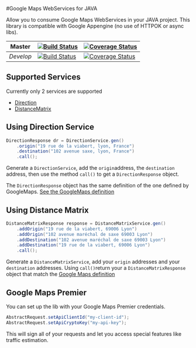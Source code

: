 #Google Maps WebServices for JAVA

Allow you to consume Google Maps WebServices in your JAVA project. This library is compatible with Google Appengine (no use of HTTPOK or async libs).


Master | [![Build Status](https://travis-ci.org/Thomas-T/jGmap.svg?branch=master)](https://travis-ci.org/Thomas-T/jGmap) | [![Coverage Status](https://coveralls.io/repos/github/Thomas-T/jGmap/badge.svg?branch=master)](https://coveralls.io/github/Thomas-T/jGmap?branch=master)
----|----|----
*Develop* | [![Build Status](https://travis-ci.org/Thomas-T/jGmap.svg?branch=master)](https://travis-ci.org/Thomas-T/jGmap) | [![Coverage Status](https://coveralls.io/repos/github/Thomas-T/jGmap/badge.svg?branch=develop)](https://coveralls.io/github/Thomas-T/jGmap?branch=develop)

## Supported Services
Currently only 2 services are supported

* [Direction](https://developers.google.com/maps/documentation/directions/?hl=en)
* [DistanceMatrix](https://developers.google.com/maps/documentation/distance-matrix/?hl=en)

## Using Direction Service
```java
DirectionResponse dr = DirectionService.gen()
	.origin("19 rue de la viabert, lyon, France")
	.destination("102 avenue saxe, lyon, France")
	.call();
```
Generate a `DirectionService`, add the `origin`address, the `destination` address, then use the method `call()` to get a `DirectionResponse` object.

The `DirectionResponse` object has the same definition of the one defined by GoogleMaps. [See the GoogleMaps definition](https://developers.google.com/maps/documentation/directions/intro?hl=en#DirectionsResponses)

## Using Distance Matrix
```java
DistanceMatrixResponse response = DistanceMatrixService.gen()
	.addOrigin("19 rue de la viabert, 69006 Lyon")
	.addOrigin("102 avenue maréchal de saxe 69003 Lyon")
	.addDestination("102 avenue maréchal de saxe 69003 Lyon")
 	.addDestination("19 rue de la viabert, 69006 Lyon")
	.call();
```        
Generate a `DistanceMatrixService`, add your `origin` addresses and your `destination` addresses. Using `call()`return your a `DistanceMatrixResponse` object that match the [Google Maps definition](https://developers.google.com/maps/documentation/distance-matrix/intro?hl=en#DistanceMatrixResponses)

## Google Maps Premier
You can set up the lib with your Google Maps Premier credentials.

```java
AbstractRequest.setApiClientId("my-client-id");
AbstractRequest.setApiCryptoKey("my-api-key");
```
This will sign all of your requests and let you access special features like traffic estimation.

